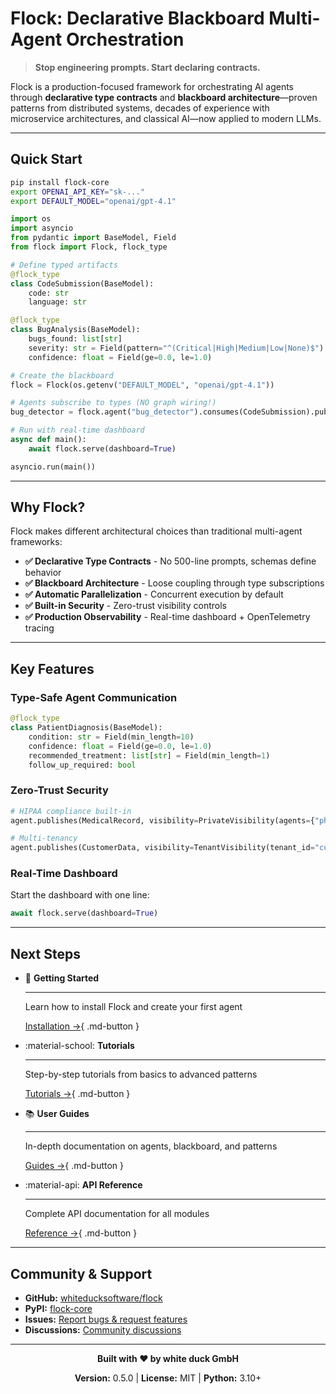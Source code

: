 # Flock: Declarative Blackboard Multi-Agent Orchestration

> **Stop engineering prompts. Start declaring contracts.**

Flock is a production-focused framework for orchestrating AI agents through **declarative type contracts** and **blackboard architecture**—proven patterns from distributed systems, decades of experience with microservice architectures, and classical AI—now applied to modern LLMs.

---

## Quick Start

```bash
pip install flock-core
export OPENAI_API_KEY="sk-..."
export DEFAULT_MODEL="openai/gpt-4.1"
```

```python
import os
import asyncio
from pydantic import BaseModel, Field
from flock import Flock, flock_type

# Define typed artifacts
@flock_type
class CodeSubmission(BaseModel):
    code: str
    language: str

@flock_type
class BugAnalysis(BaseModel):
    bugs_found: list[str]
    severity: str = Field(pattern="^(Critical|High|Medium|Low|None)$")
    confidence: float = Field(ge=0.0, le=1.0)

# Create the blackboard
flock = Flock(os.getenv("DEFAULT_MODEL", "openai/gpt-4.1"))

# Agents subscribe to types (NO graph wiring!)
bug_detector = flock.agent("bug_detector").consumes(CodeSubmission).publishes(BugAnalysis)

# Run with real-time dashboard
async def main():
    await flock.serve(dashboard=True)

asyncio.run(main())
```

---

## Why Flock?

Flock makes different architectural choices than traditional multi-agent frameworks:

- **✅ Declarative Type Contracts** - No 500-line prompts, schemas define behavior
- **✅ Blackboard Architecture** - Loose coupling through type subscriptions
- **✅ Automatic Parallelization** - Concurrent execution by default
- **✅ Built-in Security** - Zero-trust visibility controls
- **✅ Production Observability** - Real-time dashboard + OpenTelemetry tracing

---

## Key Features

### Type-Safe Agent Communication

```python
@flock_type
class PatientDiagnosis(BaseModel):
    condition: str = Field(min_length=10)
    confidence: float = Field(ge=0.0, le=1.0)
    recommended_treatment: list[str] = Field(min_length=1)
    follow_up_required: bool
```

### Zero-Trust Security

```python
# HIPAA compliance built-in
agent.publishes(MedicalRecord, visibility=PrivateVisibility(agents={"physician"}))

# Multi-tenancy
agent.publishes(CustomerData, visibility=TenantVisibility(tenant_id="customer_123"))
```

### Real-Time Dashboard

Start the dashboard with one line:

```python
await flock.serve(dashboard=True)
```

---

## Next Steps

<div class="grid cards" markdown>

-   :rocket: **Getting Started**

    ---

    Learn how to install Flock and create your first agent

    [Installation →](getting-started/installation.md){ .md-button }

-   :material-school: **Tutorials**

    ---

    Step-by-step tutorials from basics to advanced patterns

    [Tutorials →](tutorials/index.md){ .md-button }

-   :books: **User Guides**

    ---

    In-depth documentation on agents, blackboard, and patterns

    [Guides →](guides/index.md){ .md-button }

-   :material-api: **API Reference**

    ---

    Complete API documentation for all modules

    [Reference →](reference/index.md){ .md-button }

</div>

---

## Community & Support

- **GitHub:** [whiteducksoftware/flock](https://github.com/whiteducksoftware/flock)
- **PyPI:** [flock-core](https://pypi.org/project/flock-core/)
- **Issues:** [Report bugs & request features](https://github.com/whiteducksoftware/flock/issues)
- **Discussions:** [Community discussions](https://github.com/whiteducksoftware/flock/discussions)

---

<div align="center">

**Built with ❤️ by white duck GmbH**

**Version:** 0.5.0 | **License:** MIT | **Python:** 3.10+

</div>
